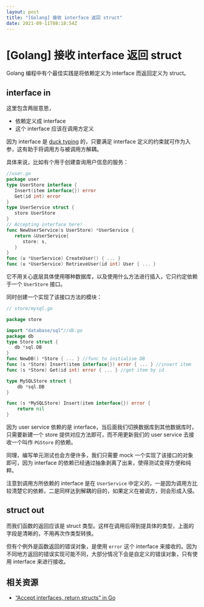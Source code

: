 ```yaml
---
layout: post
title: "[Golang] 接收 interface 返回 struct"
date: 2021-09-11T08:18:54Z
---
```

# [Golang] 接收 interface 返回 struct

Golang 编程中有个最佳实践是将依赖定义为 interface 而返回定义为 struct。

## interface in

这里包含两层意思，

- 依赖定义成 interface
- 这个 interface 应该在调用方定义

因为 interface 是 [duck typing](https://en.wikipedia.org/wiki/Duck_typing) 的，只要满足 interface 定义的约束就可作为入参，这有助于将调用方与被调用方解耦。

具体来说，比如有个用于创建查询用户信息的服务：

```go
//user.go
package user
type UserStore interface {
   Insert(item interface{}) error
   Get(id int) error
}
type UserService struct {
   store UserStore
}
// Accepting interface here!
func NewUserService(s UserStore) *UserService {
   return &UserService{
      store: s,
   }
}
func (u *UserService) CreateUser() { ... }
func (u *UserService) RetrieveUser(id int) User { ... }
```

它不用关心底层具体使用哪种数据库，以及使用什么方法进行插入，它只约定依赖于一个 `UserStore` 接口。

同时创建一个实现了该接口方法的模块：

```go
// store/mysql.go

package store

import "database/sql"//db.go
package db
type Store struct {
   db *sql.DB
}
func NewDB() *Store { ... } //func to initialise DB
func (s *Store) Insert(item interface{}) error { ... } //insert item
func (s *Store) Get(id int) error { ... } //get item by id

type MySQLStore struct {
	db *sql.DB
}

func (s *MySQLStore) Insert(item interface{}) error {
	return nil
}
```

因为 user service 依赖的是 interface，当后面我们切换数据库到其他数据库时，只需要新建一个 store 提供对应方法即可，而不用更新我们的 user service 去接收一个叫作 `PGStore` 的依赖。

同理，编写单元测试也会方便许多，我们只需要 mock 一个实现了该接口的对象即可，因为 interface 的依赖已经通过抽象剥离了出来，使得测试变得方便和纯粹。

注意到调用方所依赖的 interface 是在 `UserService` 中定义的，一是因为调用方比较清楚它的依赖，二是同样达到解耦的目的，如果定义在被调方，则会形成入侵。

## struct out

而我们函数的返回应该是 struct 类型。这样在调用后得到提具体的类型，上面的字段是清晰的，不用再次作类型转换。

但有个例外是函数返回的错误对象，是使用 `error` 这个 interface 来接收的。因为不同地方返回的错误实现可能不同，大部分情况下会是自定义的错误对象，只有使用 interface 来进行接收。

## 相关资源

- [“Accept interfaces, return structs” in Go](https://bryanftan.medium.com/accept-interfaces-return-structs-in-go-d4cab29a301b?source=bookmarks---------4----------------------------)
